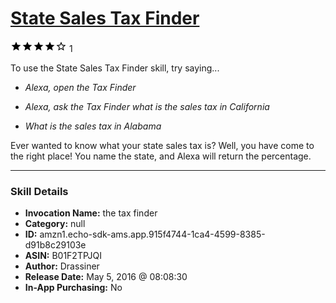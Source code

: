 # [State Sales Tax Finder](http://alexa.amazon.com/#skills/amzn1.echo-sdk-ams.app.915f4744-1ca4-4599-8385-d91b8c29103e)
![4 stars](../../images/ic_star_black_18dp_1x.png)![4 stars](../../images/ic_star_black_18dp_1x.png)![4 stars](../../images/ic_star_black_18dp_1x.png)![4 stars](../../images/ic_star_black_18dp_1x.png)![4 stars](../../images/ic_star_border_black_18dp_1x.png) 1

To use the State Sales Tax Finder skill, try saying...

* *Alexa, open the Tax Finder*

* *Alexa, ask the Tax Finder what is the sales tax in California*

* *What is the sales tax in Alabama*

Ever wanted to know what your state sales tax is? Well, you have come to the right place! You name the state, and Alexa will return the percentage.

***

### Skill Details

* **Invocation Name:** the tax finder
* **Category:** null
* **ID:** amzn1.echo-sdk-ams.app.915f4744-1ca4-4599-8385-d91b8c29103e
* **ASIN:** B01F2TPJQI
* **Author:** Drassiner
* **Release Date:** May 5, 2016 @ 08:08:30
* **In-App Purchasing:** No
